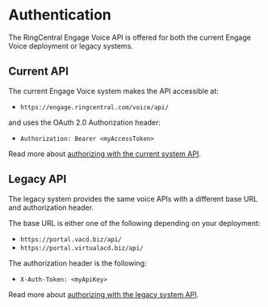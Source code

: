# Authentication

The RingCentral Engage Voice API is offered for both the current Engage Voice deployment or legacy systems.

## Current API

The current Engage Voice system makes the API accessible at:

* `https://engage.ringcentral.com/voice/api/`

and uses the OAuth 2.0 Authorization header:

* `Authorization: Bearer <myAccessToken>`

Read more about [authorizing with the current system API](auth-ringcentral).

## Legacy API

The legacy system provides the same voice APIs with a different base URL and authorization header.

The base URL is either one of the following depending on your deployment:

* `https://portal.vacd.biz/api/`
* `https://portal.virtualacd.biz/api/`

The authorization header is the following:

* `X-Auth-Token: <myApiKey>`

Read more about [authorizing with the legacy system API](auth-legacy).
